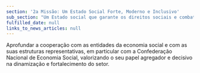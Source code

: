 ```yaml
---
section: '2a Missão: Um Estado Social Forte, Moderno e Inclusivo'
sub_section: "Um Estado social que garante os direitos sociais e combate a pobreza com uma segurança social pública equitativa e sustentável"
fulfilled_date: null
links_to_news_articles: null
---
```


Aprofundar a cooperação com as entidades da economia social e com as suas estruturas representativas, em particular com a Confederação Nacional de Economia Social, valorizando o seu papel agregador e decisivo na dinamização e fortalecimento do setor.